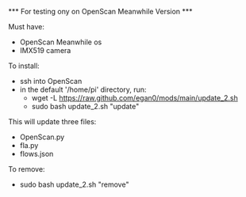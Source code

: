*** For testing ony on OpenScan Meanwhile Version ***

Must have:
- OpenScan Meanwhile os
- IMX519 camera

To install:
- ssh into OpenScan
- in the default '/home/pi' directory, run:
  - wget -L https://raw.github.com/egan0/mods/main/update_2.sh
  - sudo bash update_2.sh "update"
 
This will update three files:
- OpenScan.py
- fla.py
- flows.json

To remove:
 - sudo bash update_2.sh "remove"

